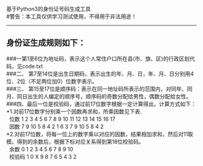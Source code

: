 基于Python3的身份证号码生成工具 <br />
#警告：本工具仅供学习测试使用，不得用于非法用途！
***
## 身份证生成规则如下：
###一第1至6位为地址码，表示这个人常住户口所在县(市、旗、区)的行政区划代码。见code.txt
<br />
###二、 第7至14位是出生日期码，表示出生的年、月、日，年、月、日分别用4位、2位（不足两位加0）位数字表示。
<br />
###三、 第15至17位是顺序码：表示在同一地址码所表示的范围内，对同年、同月、同日出生的人编定的顺序号，顺序码的奇数分配给男性，偶数分配给女性。
<br />
###四、最后一位是校验码，通过前17位数字根据一定计算得出，计算方式如下：
*1.对前17位数字分别乘一个因数再求和，所乘因数见下表.
    <br />&nbsp;&nbsp;位数 1 2 3  4 5 6 7 8 9 10 11 12 13 14 15 16 17
    <br />&nbsp;&nbsp;因数 7 9 10 5 8 4 2 1 6 3  7  9  10  5 8  4  2
<br />
*2.对前17位数，将每一位上的数字乘以对应的因数，结果相加求和，然后对11取模。得到的余数后，根据下标对应关系得到第18位校验码。
    <br />&nbsp;&nbsp;余数   0 1 2 3 4 5 6 7 8 9 10
    <br />&nbsp;&nbsp;校验码 1 0 X 9 8 7 6 5 4 3 2  
